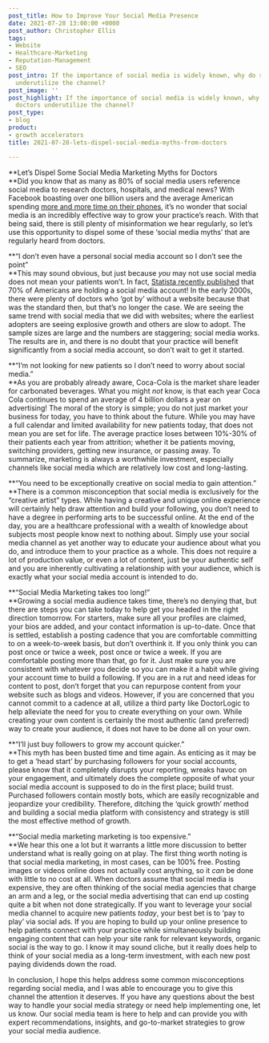 ```yaml
---
post_title: How to Improve Your Social Media Presence
date: 2021-07-28 13:00:00 +0000
post_author: Christopher Ellis
tags:
- Website
- Healthcare-Marketing
- Reputation-Management
- SEO
post_intro: If the importance of social media is widely known, why do so many doctors
  underutilize the channel?
post_image: ''
post_highlight: If the importance of social media is widely known, why do so many
  doctors underutilize the channel?
post_type:
- blog
product:
- growth accelerators
title: 2021-07-28-lets-dispel-social-media-myths-from-doctors

---
```

**Let’s Dispel Some Social Media Marketing Myths for Doctors  
**Did you know that as many as 80% of social media users reference social media to research doctors, hospitals, and medical news? With Facebook boasting over one billion users and the average American spending [more and more time on their phones](https://www.forbes.com/sites/petersuciu/2021/06/24/americans-spent-more-than-1300-hours-on-social-media/?sh=4577948d2547), it’s no wonder that social media is an incredibly effective way to grow your practice’s reach. With that being said, there is still plenty of misinformation we hear regularly, so let’s use this opportunity to dispel some of these ‘social media myths’ that are regularly heard from doctors.

**“I don’t even have a personal social media account so I don’t see the point”  
**This may sound obvious, but just because _you_ may not use social media does not mean your patients won’t. In fact, [Statista recently published](https://www.statista.com/topics/3196/social-media-usage-in-the-united-states/#:\~:text=With%20over%2070%20percent%20of,increase%20to%20approximately%20243%20million.) that 70% of Americans are holding a social media account! In the early 2000s, there were plenty of doctors who ‘got by’ without a website because that was the standard then, but that’s no longer the case. We are seeing the same trend with social media that we did with websites; where the earliest adopters are seeing explosive growth and others are slow to adopt. The sample sizes are large and the numbers are staggering; social media works. The results are in, and there is no doubt that your practice will benefit significantly from a social media account, so don’t wait to get it started.

**“I’m not looking for new patients so I don’t need to worry about social media.”  
**As you are probably already aware, Coca-Cola is the market share leader for carbonated beverages. What you might _not_ know, is that each year Coca Cola continues to spend an average of 4 billion dollars a year on advertising! The moral of the story is simple; you do not just market your business for today, you have to think about the future. While you may have a full calendar and limited availability for new patients today, that does not mean you are set for life. The average practice loses between 10%-30% of their patients each year from attrition; whether it be patients moving, switching providers, getting new insurance, or passing away. To summarize, marketing is always a worthwhile investment, especially channels like social media which are relatively low cost and long-lasting.

**“You need to be exceptionally creative on social media to gain attention.”  
**There is a common misconception that social media is exclusively for the “creative artist” types. While having a creative and unique online experience will certainly help draw attention and build your following, you don’t need to have a degree in performing arts to be successful online. At the end of the day, you are a healthcare professional with a wealth of knowledge about subjects most people know next to nothing about. Simply use your social media channel as yet another way to educate your audience about what you do, and introduce them to your practice as a whole. This does not require a lot of production value, or even a lot of content, just be your authentic self and you are inherently cultivating a relationship with your audience, which is exactly what your social media account is intended to do.

**“Social Media Marketing takes too long!”  
**Growing a social media audience takes time, there’s no denying that, but there are steps you can take today to help get you headed in the right direction tomorrow. For starters, make sure all your profiles are claimed, your bios are added, and your contact information is up-to-date. Once that is settled, establish a posting cadence that you are comfortable committing to on a week-to-week basis, but don’t overthink it. If you only think you can post once or twice a week, post once or twice a week. If you are comfortable posting more than that, go for it. Just make sure you are consistent with whatever you decide so you can make it a habit while giving your account time to build a following. If you are in a rut and need ideas for content to post, don’t forget that you can repurpose content from your website such as blogs and videos. However, if you are concerned that you cannot commit to a cadence at all, utilize a third party like DoctorLogic to help alleviate the need for you to create everything on your own. While creating your own content is certainly the most authentic (and preferred) way to create your audience, it does not have to be done all on your own.

**“I’ll just buy followers to grow my account quicker.”  
**This myth has been busted time and time again. As enticing as it may be to get a ‘head start’ by purchasing followers for your social accounts, please know that it completely disrupts your reporting, wreaks havoc on your engagement, and ultimately does the complete opposite of what your social media account is supposed to do in the first place; build trust. Purchased followers contain mostly bots, which are easily recognizable and jeopardize your credibility. Therefore, ditching the ‘quick growth’ method and building a social media platform with consistency and strategy is still the most effective method of growth.

**“Social media marketing marketing is too expensive.”  
**We hear this one a lot but it warrants a little more discussion to better understand what is really going on at play. The first thing worth noting is that social media marketing, in most cases, can be 100% free. Posting images or videos online does not actually cost anything, so it _can_ be done with little to no cost at all. When doctors assume that social media is expensive, they are often thinking of the social media agencies that charge an arm and a leg, or the social media advertising that can end up costing quite a bit when not done strategically. If you want to leverage your social media channel to acquire new patients _today_, your best bet is to ‘pay to play’ via social ads. If you are hoping to build up your online presence to help patients connect with your practice while simultaneously building engaging content that can help your site rank for relevant keywords, organic social is the way to go. I know it may sound cliche, but it really does help to think of your social media as a long-term investment, with each new post paying dividends down the road.

In conclusion, I hope this helps address some common misconceptions regarding social media, and I was able to encourage you to give this channel the attention it deserves. If you have any questions about the best way to handle your social media strategy or need help implementing one, let us know. Our social media team is here to help and can provide you with expert recommendations, insights, and go-to-market strategies to grow your social media audience.